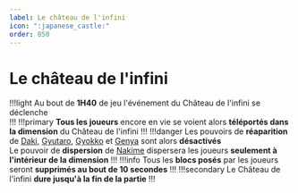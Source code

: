 ```yaml
---
label: Le château de l'infini
icon: ":japanese_castle:"
order: 850
---
```


# Le château de l'infini

!!!light
Au bout de **1H40** de jeu l'événement du Château de l'infini se déclenche <br>
!!!
!!!primary
**Tous les joueurs** encore en vie se voient alors **téléportés dans la dimension** du Château de l'infini
!!!
!!!danger
Les pouvoirs de **réaparition** de [Daki](../roles/demon/daki_gyutaro), [Gyutaro](../roles/demon/daki_gyutaro), [Gyokko](../roles/demon/gyokko) et [Genya](../roles/solo/genya) sont alors **désactivés** <br>
Le pouvoir de **dispersion** de [Nakime](../roles/demon/nakime) dispersera les joueurs **seulement à l'intérieur de la dimension** 
!!!
!!!info
Tous les **blocs posés** par les joueurs seront **supprimés au bout de 10 secondes**
!!!
!!!secondary
Le Château de l'infini **dure jusqu'à la fin de la partie**
!!!
